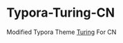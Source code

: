 # Typora-Turing-CN
Modified Typora Theme [Turing](https://github.com/wangjs-jacky/Turing-CSS) For CN
